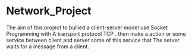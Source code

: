 # Network_Project
The aim of this project to bullied a client-server model use Socket Programming with A 
transport protocol TCP . then make a action or some service between client and server some 
of this service that The server waits for a message from a client.
